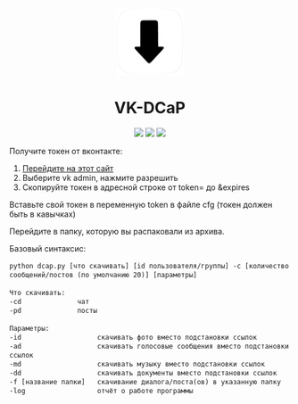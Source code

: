 <p align="center"><img src="logo.png" height="120"></p>
<h1 align="center">VK-DCaP</h1>
<p align="center">
<a href="https://github.com/blackcatprog/VK-DCaP/releases"><img src="https://img.shields.io/github/v/release/blackcatprog/VK-DCaP?color=important"></a>
<a href="https://github.com/blackcatprog/VK-DCaP/blob/main/LICENSE"><img src="https://img.shields.io/badge/License-MIT-green" height="20"></a>
<img src="https://img.shields.io/badge/Platforms-Windows%20%7C%20Android%20%7C%20Linux-blue" height="20">
</p>

Получите токен от вконтакте:
1) [Перейдите на этот сайт](vkhost.github.io)
2) Выберите vk admin, нажмите разрешить
3) Скопируйте токен в адресной строке от token= до &expires

Вставьте свой токен в переменную token в файле cfg (токен должен быть в кавычках)

Перейдите в папку, которую вы распаковали из архива.

Базовый синтаксис:

```
python dcap.py [что скачивать] [id пользователя/группы] -c [количество сообщений/постов (по умолчанию 20)] [параметры]

Что скачивать:
-cd              чат
-pd              посты

Параметры:
-id                   скачивать фото вместо подстановки ссылок
-ad                   скачивать голосовые сообщения вместо подстановки ссылок
-md                   скачивать музыку вместо подстановки ссылок
-dd                   скачивать документы вместо подстановки ссылок
-f [название папки]   скачивание диалога/поста(ов) в указанную папку
-log                  отчёт о работе программы
```

